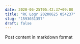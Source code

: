 ```yaml
---
date: 2020-06-25T05:42:37+09:00
title: "RC Logr 20200625 054237"
slug: "1593031357"
draft: false
---
```


Post content in markdown format
